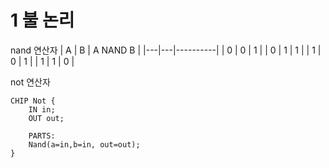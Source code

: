 # 1 불 논리

nand 연산자
| A | B | A NAND B |
|---|---|----------|
| 0 | 0 |    1     |
| 0 | 1 |    1     |
| 1 | 0 |    1     |
| 1 | 1 |    0     |


not 연산자
```hdl
CHIP Not {
    IN in;
    OUT out;

    PARTS:
    Nand(a=in,b=in, out=out);
}

```
